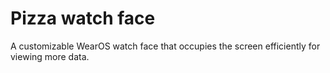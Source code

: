 # Pizza watch face

A customizable WearOS watch face that occupies the screen efficiently for viewing more data.
